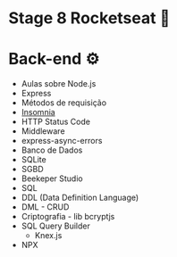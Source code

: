 # Stage 8 Rocketseat 🚀

# Back-end ⚙️

- Aulas sobre Node.js
- Express
- Métodos de requisição
- [Insomnia](https://insomnia.rest/)
- HTTP Status Code
- Middleware
- express-async-errors
- Banco de Dados
- SQLite
- SGBD
- Beekeper Studio
- SQL
- DDL (Data Definition Language)
- DML - CRUD
- Criptografia - lib bcryptjs
- SQL Query Builder
    - Knex.js
- NPX